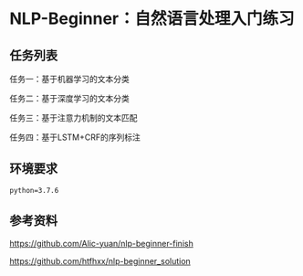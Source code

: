 # NLP-Beginner：自然语言处理入门练习

## 任务列表
任务一：基于机器学习的文本分类

任务二：基于深度学习的文本分类

任务三：基于注意力机制的文本匹配

任务四：基于LSTM+CRF的序列标注

## 环境要求
```
python=3.7.6
```

## 参考资料
<https://github.com/Alic-yuan/nlp-beginner-finish>

<https://github.com/htfhxx/nlp-beginner_solution>